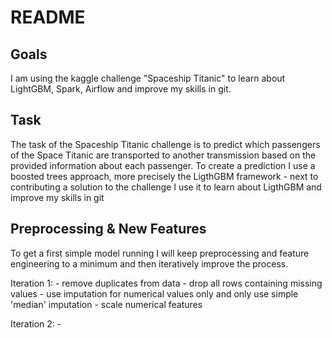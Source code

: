 # README

## Goals
I am using the kaggle challenge "Spaceship Titanic" to learn about LightGBM, Spark, Airflow and improve my skills in git.

## Task
The task of the Spaceship Titanic challenge is to predict which passengers of the Space Titanic are transported to another transmission based on the provided information about each passenger. To create a prediction I use a boosted trees approach, more precisely the LigthGBM framework - next to contributing a solution to the challenge I use it to learn about LigthGBM and improve my skills in git 

## Preprocessing & New Features
To get a first simple model running I will keep preprocessing and feature engineering to a minimum and then iteratively improve the process.

Iteration 1:
    - remove duplicates from data
    - drop all rows containing missing values
    - use imputation for numerical values only and only use simple 'median' imputation
    - scale numerical features

Iteration 2:
    -